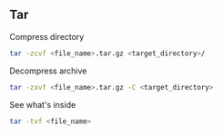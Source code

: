 ## Tar

Compress directory
```bash
tar -zcvf <file_name>.tar.gz <target_directory>/ 
```

Decompress archive
```bash
tar -zxvf <file_name>.tar.gz -C <target_directory>
```

See what's inside
```bash
tar -tvf <file_name>
```

